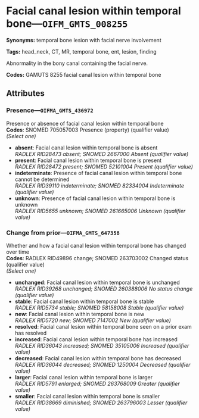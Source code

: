 # Facial canal lesion within temporal bone—`OIFM_GMTS_008255`

**Synonyms:** temporal bone lesion with facial nerve involvement

**Tags:** head_neck, CT, MR, temporal bone, ent, lesion, finding

Abnormality in the bony canal containing the facial nerve.

**Codes:** GAMUTS 8255 facial canal lesion within temporal bone

## Attributes

### Presence—`OIFMA_GMTS_436972`

Presence or absence of facial canal lesion within temporal bone  
**Codes**: SNOMED 705057003 Presence (property) (qualifier value)  
*(Select one)*

- **absent**: Facial canal lesion within temporal bone is absent  
_RADLEX RID28473 absent; SNOMED 2667000 Absent (qualifier value)_
- **present**: Facial canal lesion within temporal bone is present  
_RADLEX RID28472 present; SNOMED 52101004 Present (qualifier value)_
- **indeterminate**: Presence of facial canal lesion within temporal bone cannot be determined  
_RADLEX RID39110 indeterminate; SNOMED 82334004 Indeterminate (qualifier value)_
- **unknown**: Presence of facial canal lesion within temporal bone is unknown  
_RADLEX RID5655 unknown; SNOMED 261665006 Unknown (qualifier value)_

### Change from prior—`OIFMA_GMTS_647358`

Whether and how a facial canal lesion within temporal bone has changed over time  
**Codes**: RADLEX RID49896 change; SNOMED 263703002 Changed status (qualifier value)  
*(Select one)*

- **unchanged**: Facial canal lesion within temporal bone is unchanged  
_RADLEX RID39268 unchanged; SNOMED 260388006 No status change (qualifier value)_
- **stable**: Facial canal lesion within temporal bone is stable  
_RADLEX RID5734 stable; SNOMED 58158008 Stable (qualifier value)_
- **new**: Facial canal lesion within temporal bone is new  
_RADLEX RID5720 new; SNOMED 7147002 New (qualifier value)_
- **resolved**: Facial canal lesion within temporal bone seen on a prior exam has resolved  
- **increased**: Facial canal lesion within temporal bone has increased  
_RADLEX RID36043 increased; SNOMED 35105006 Increased (qualifier value)_
- **decreased**: Facial canal lesion within temporal bone has decreased  
_RADLEX RID36044 decreased; SNOMED 1250004 Decreased (qualifier value)_
- **larger**: Facial canal lesion within temporal bone is larger  
_RADLEX RID5791 enlarged; SNOMED 263768009 Greater (qualifier value)_
- **smaller**: Facial canal lesion within temporal bone is smaller  
_RADLEX RID38669 diminished; SNOMED 263796003 Lesser (qualifier value)_